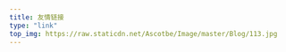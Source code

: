 ```yaml
---
title: 友情链接
type: "link"
top_img: https://raw.staticdn.net/Ascotbe/Image/master/Blog/113.jpg
---
```


